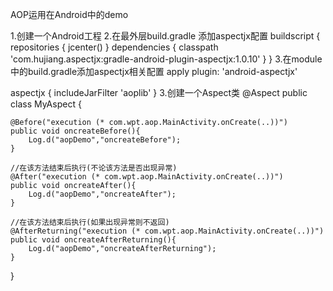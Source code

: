 AOP运用在Android中的demo

1.创建一个Android工程
2.在最外层build.gradle 添加aspectjx配置
  buildscript {
    repositories {
        jcenter()
    }
    dependencies {
        classpath 'com.hujiang.aspectjx:gradle-android-plugin-aspectjx:1.0.10'
    }
}
3.在module中的build.gradle添加aspectjx相关配置
apply plugin: 'android-aspectjx'

aspectjx {
    includeJarFilter 'aoplib'
}
3.创建一个Aspect类
@Aspect
public class MyAspect {

    @Before("execution (* com.wpt.aop.MainActivity.onCreate(..))")
    public void oncreateBefore(){
        Log.d("aopDemo","oncreateBefore");
    }

    //在该方法结束后执行(不论该方法是否出现异常)
    @After("execution (* com.wpt.aop.MainActivity.onCreate(..))")
    public void oncreateAfter(){
        Log.d("aopDemo","oncreateAfter");
    }

    //在该方法结束后执行(如果出现异常则不返回)
    @AfterReturning("execution (* com.wpt.aop.MainActivity.onCreate(..))")
    public void oncreateAfterReturning(){
        Log.d("aopDemo","oncreateAfterReturning");
    }
}

